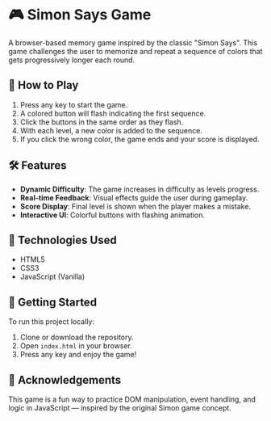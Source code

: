 # 🎮 Simon Says Game

A browser-based memory game inspired by the classic "Simon Says". This game challenges the user to memorize and repeat a sequence of colors that gets progressively longer each round.

## 🧠 How to Play

1. Press any key to start the game.
2. A colored button will flash indicating the first sequence.
3. Click the buttons in the same order as they flash.
4. With each level, a new color is added to the sequence.
5. If you click the wrong color, the game ends and your score is displayed.

## 🛠️ Features

- **Dynamic Difficulty**: The game increases in difficulty as levels progress.
- **Real-time Feedback**: Visual effects guide the user during gameplay.
- **Score Display**: Final level is shown when the player makes a mistake.
- **Interactive UI**: Colorful buttons with flashing animation.


## 🔧 Technologies Used

- HTML5
- CSS3
- JavaScript (Vanilla)

## 🚀 Getting Started

To run this project locally:

1. Clone or download the repository.
2. Open `index.html` in your browser.
3. Press any key and enjoy the game!

## 🙌 Acknowledgements

This game is a fun way to practice DOM manipulation, event handling, and logic in JavaScript — inspired by the original Simon game concept.



